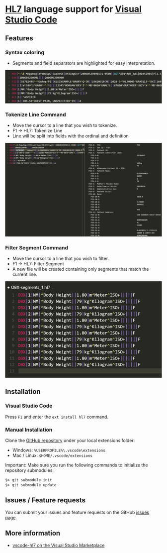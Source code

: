 # [HL7](http://www.hl7.org/) language support for [Visual Studio Code](https://code.visualstudio.com/)

## Features
### Syntax coloring
* Segments and field separators are highlighted for easy interpretation.

![Syntax coloring](images/syntax.png)

### Tokenize Line Command
* Move the cursor to a line that you wish to tokenize.
* F1 -> HL7: Tokenize Line
* Line will be split into fields with the ordinal and definition

![Tokenize Line](images/tokenize_line.png)

### Filter Segment Command
* Move the cursor to a line that you wish to filter.
* F1 -> HL7: Filter Segment
* A new file will be created containing only segments that match the current line.

![Filter Segment](images/filter_segment.png)


## Installation
### Visual Studio Code 
Press `F1` and enter the `ext install hl7` command.

### Manual Installation
Clone the [GitHub repository](https://github.com/pagebrooks/vscode-hl7) under your local extensions folder:
* Windows: `%USERPROFILE%\.vscode\extensions`
* Mac / Linux: `$HOME/.vscode/extensions`

Important: Make sure you run the following commands to initialize the repository submodules:
```
$> git submodule init
$> git submodule update
```

## Issues / Feature requests
You can submit your issues and feature requests on the GitHub [issues page](https://github.com/pagebrooks/vscode-hl7/issues).

## More information
* [vscode-hl7 on the Visual Studio Marketplace](https://marketplace.visualstudio.com/items/pbrooks.hl7)